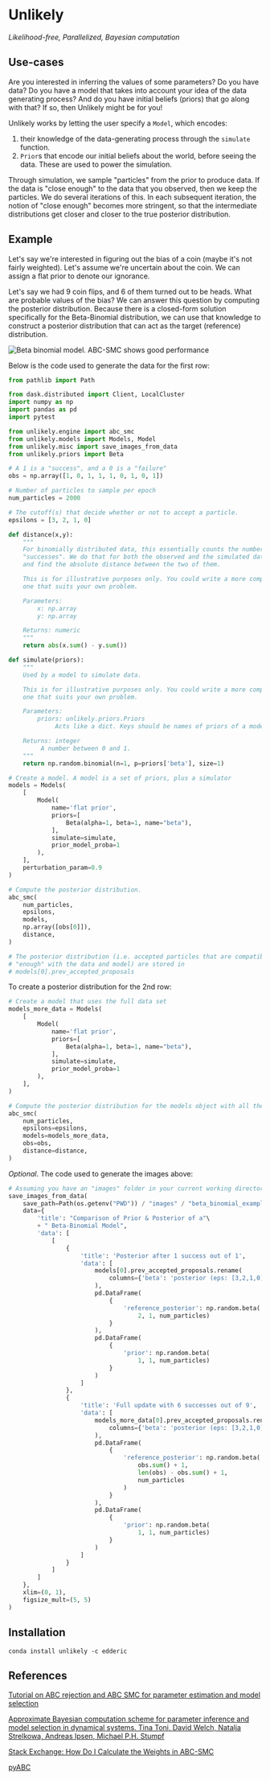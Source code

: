 # Unlikely

_Likelihood-free, Parallelized, Bayesian computation_

## Use-cases

Are you interested in inferring the values of some parameters? Do you have
data? Do you have a model that takes into account your idea of the data
generating process? And do you have initial beliefs (priors) that go along with
that? If so, then Unlikely might be for you!

Unlikely works by letting the user specify a `Model`, which encodes:
  1.  their knowledge of the data-generating process through the `simulate`
      function.
  2.  `Prior`s that encode our initial beliefs about the world, before seeing
      the data. These are used to power the simulation.

Through simulation, we sample "particles" from the prior to produce data. If
the data is "close enough" to the data that you observed, then we keep the
particles. We do several iterations of this. In each subsequent iteration, the
notion of "close enough" becomes more stringent, so that the intermediate
distributions get closer and closer to the true posterior distribution.

## Example

Let's say we're interested in figuring out the bias of a coin (maybe it's not
fairly weighted). Let's assume we're uncertain about the coin. We can assign a
flat prior to denote our ignorance.

Let's say we had 9 coin flips, and 6 of them turned out to be heads. What
are probable values of the bias? We can answer this question by computing the
posterior distribution. Because there is a closed-form solution specifically
for the Beta-Binomial distribution, we can use that knowledge to construct a
posterior distribution that can act as the target (reference) distribution.

![Beta binomial model. ABC-SMC shows good performance](images/beta_binomial_example.png)

Below is the code used to generate the data for the first row:

```python
from pathlib import Path

from dask.distributed import Client, LocalCluster
import numpy as np
import pandas as pd
import pytest

from unlikely.engine import abc_smc
from unlikely.models import Models, Model
from unlikely.misc import save_images_from_data
from unlikely.priors import Beta

# A 1 is a "success", and a 0 is a "failure"
obs = np.array([1, 0, 1, 1, 1, 0, 1, 0, 1])

# Number of particles to sample per epoch
num_particles = 2000

# The cutoff(s) that decide whether or not to accept a particle.
epsilons = [3, 2, 1, 0]

def distance(x,y):
    """
    For binomially distributed data, this essentially counts the number of
    "successes". We do that for both the observed and the simulated data sets
    and find the absolute distance between the two of them.

    This is for illustrative purposes only. You could write a more complex
    one that suits your own problem.

    Parameters:
        x: np.array
        y: np.array

    Returns: numeric
    """
    return abs(x.sum() - y.sum())

def simulate(priors):
    """
    Used by a model to simulate data.

    This is for illustrative purposes only. You could write a more complex
    one that suits your own problem.

    Parameters:
        priors: unlikely.priors.Priors
             Acts like a dict. Keys should be names of priors of a model.

    Returns: integer
         A number between 0 and 1.
    """
    return np.random.binomial(n=1, p=priors['beta'], size=1)

# Create a model. A model is a set of priors, plus a simulator
models = Models(
    [
        Model(
            name='flat prior',
            priors=[
                Beta(alpha=1, beta=1, name="beta"),
            ],
            simulate=simulate,
            prior_model_proba=1
        ),
    ],
    perturbation_param=0.9
)

# Compute the posterior distribution.
abc_smc(
    num_particles,
    epsilons,
    models,
    np.array([obs[0]]),
    distance,
)

# The posterior distribution (i.e. accepted particles that are compatible
# "enough" with the data and model) are stored in
# models[0].prev_accepted_proposals
```

To create a posterior distribution for the 2nd row:

```python
# Create a model that uses the full data set
models_more_data = Models(
    [
        Model(
            name='flat prior',
            priors=[
                Beta(alpha=1, beta=1, name="beta"),
            ],
            simulate=simulate,
            prior_model_proba=1
        ),
    ],
)

# Compute the posterior distribution for the models object with all the data.
abc_smc(
    num_particles,
    epsilons=epsilons,
    models=models_more_data,
    obs=obs,
    distance=distance,
)

```

_Optional_. The code used to generate the images above:

```python
# Assuming you have an "images" folder in your current working directory:
save_images_from_data(
    save_path=Path(os.getenv("PWD")) / "images" / "beta_binomial_example.png",
    data={
        'title': "Comparison of Prior & Posterior of a"\
        + " Beta-Binomial Model",
        'data': [
            [
                {
                    'title': 'Posterior after 1 success out of 1',
                    'data': [
                        models[0].prev_accepted_proposals.rename(
                            columns={'beta': 'posterior (eps: [3,2,1,0])'}
                        ),
                        pd.DataFrame(
                            {
                                'reference_posterior': np.random.beta(
                                    2, 1, num_particles)
                            }
                        ),
                        pd.DataFrame(
                            {
                                'prior': np.random.beta(
                                    1, 1, num_particles)
                            }
                        )
                    ]
                },
                {
                    'title': 'Full update with 6 successes out of 9',
                    'data': [
                        models_more_data[0].prev_accepted_proposals.rename(
                            columns={'beta': 'posterior (eps: [3,2,1,0])'}
                        ),
                        pd.DataFrame(
                            {
                                'reference_posterior': np.random.beta(
                                    obs.sum() + 1,
                                    len(obs) - obs.sum() + 1,
                                    num_particles
                                )
                            }
                        ),
                        pd.DataFrame(
                            {
                                'prior': np.random.beta(
                                    1, 1, num_particles)
                            }
                        )
                    ]
                }
            ]
        ]
    },
    xlim=(0, 1),
    figsize_mult=(5, 5)
)
```

## Installation

```
conda install unlikely -c edderic
```

## References


[Tutorial on ABC rejection and ABC SMC for parameter estimation and model selection](https://arxiv.org/abs/0910.4472)

[Approximate Bayesian computation scheme for parameter inference and model selection in dynamical systems.  Tina Toni, David Welch, Natalja Strelkowa, Andreas Ipsen, Michael P.H. Stumpf](https://arxiv.org/abs/0901.1925)

[Stack Exchange: How Do I Calculate the Weights in ABC-SMC](https://stats.stackexchange.com/questions/326071/how-do-i-calculate-the-weights-in-abc-smc)

[pyABC](https://github.com/ICB-DCM/pyABC)
